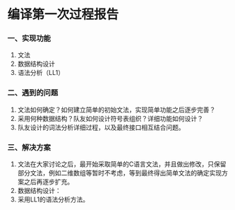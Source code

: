 # 编译第一次过程报告

### 一、实现功能

1. 文法
2. 数据结构设计
3. 语法分析（LL1）

### 二、遇到的问题

1. 文法如何确定？如何建立简单的初始文法，实现简单功能之后逐步完善？
2. 采用何种数据结构？队友如何设计符号表组织？详细功能如何设计？
3. 队友设计的词法分析详细过程，以及最终接口相互结合问题。

### 三、解决方案

1. 文法在大家讨论之后，最开始采取简单的C语言文法，并且做出修改，只保留部分文法，例如二维数组等暂时不考虑，等到最终得出简单文法的确定实现方案之后再逐步扩充。
2. 数据结构设计：
3. 采用LL1的语法分析方法。